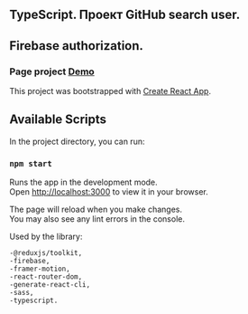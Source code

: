 ## TypeScript. Проект GitHub search user.

## Firebase authorization.

### Page project [Demo](https://konst1984.github.io/user_search/)


This project was bootstrapped with [Create React App](https://github.com/facebook/create-react-app).

## Available Scripts

In the project directory, you can run:

### `npm start`

Runs the app in the development mode.\
Open [http://localhost:3000](http://localhost:3000) to view it in your browser.

The page will reload when you make changes.\
You may also see any lint errors in the console.


Used by the library:

    -@reduxjs/toolkit,
    -firebase,
    -framer-motion,
    -react-router-dom,
    -generate-react-cli,
    -sass,
    -typescript.


